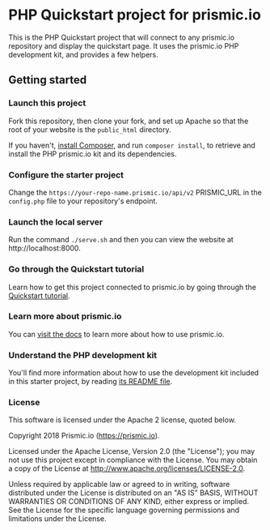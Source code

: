 # PHP Quickstart project for prismic.io

This is the PHP Quickstart project that will connect to any prismic.io repository and display the quickstart page. It uses the prismic.io PHP development kit, and provides a few helpers.

## Getting started

### Launch this project

Fork this repository, then clone your fork, and set up Apache so that the root of your website is the `public_html` directory.

If you haven't, [install Composer](https://getcomposer.org/doc/00-intro.md), and run `composer install`, to retrieve and install the PHP prismic.io kit and its dependencies.

### Configure the starter project

Change the ```https://your-repo-name.prismic.io/api/v2``` PRISMIC_URL in the `config.php` file to your repository's endpoint.

### Launch the local server

Run the command ```./serve.sh``` and then you can view the website at http://localhost:8000.

### Go through the Quickstart tutorial

Learn how to get this project connected to prismic.io by going through the [Quickstart tutorial](https://prismic.io/quickstart#?lang=php).

### Learn more about prismic.io

You can [visit the docs](https://prismic.io/docs/php/getting-started/with-the-php-starter-kit) to learn more about how to use prismic.io.

### Understand the PHP development kit

You'll find more information about how to use the development kit included in this starter project, by reading [its README file](https://github.com/prismicio/php-kit).

### License

This software is licensed under the Apache 2 license, quoted below.

Copyright 2018 Prismic.io (https://prismic.io).

Licensed under the Apache License, Version 2.0 (the "License"); you may not use this project except in compliance with the License. You may obtain a copy of the License at http://www.apache.org/licenses/LICENSE-2.0.

Unless required by applicable law or agreed to in writing, software distributed under the License is distributed on an "AS IS" BASIS, WITHOUT WARRANTIES OR CONDITIONS OF ANY KIND, either express or implied. See the License for the specific language governing permissions and limitations under the License.
